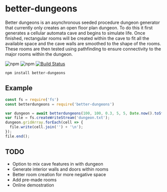 # better-dungeons

Better dungeons is an asynchronous seeded procedure dungeon generator that currently only creates an open floor plan dungeon. To do this it first generates a cellular automata cave and begins to simulate life. Once finished, rectangular rooms will be created within the cave to fit all the available space and the cave walls are smoothed to the shape of the rooms. These rooms are then tested using pathfinding to ensure connectivity to the major rooms within the dungeon.

![npm](https://img.shields.io/npm/v/better-dungeons.svg) ![npm](https://img.shields.io/npm/dt/better-dungeons.svg) [![Build Status](https://travis-ci.org/edowney29/better-dungeons.svg?branch=master)](https://travis-ci.org/edowney29/better-dungeons) 

```
npm install better-dungeons
```

## Example

```js
const fs = require('fs')
const betterdungeons = require('better-dungeons')

var dungeon = await betterdungeons(100, 100, 0.3, 5, 5, Date.now().toString())
var file = fs.createWriteStream('dungeon.txt');
dungeon.gridArray.forEach(cell => {
  file.write(cell.join('') + '\n');
});
file.end();
```

## TODO

- Option to mix cave features in with dungeon
- Generate interior walls and doors within rooms
- Better room creation for more negative space
- Add pre-made rooms
- Online demostration